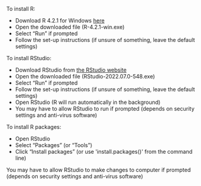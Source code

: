 To install R:

-    Download R 4.2.1 for Windows [here](https://cran.r-project.org/bin/windows/base/R-4.2.1-win.exe)
-    Open the downloaded file (R-4.2.1-win.exe)
-    Select “Run” if prompted
-    Follow the set-up instructions (if unsure of something, leave the default settings)

To install RStudio:

-    Download RStudio from [the RStudio website](https://download1.rstudio.org/desktop/windows/RStudio-2022.07.0-548.exe)
-    Open the downloaded file (RStudio-2022.07.0-548.exe)
-    Select “Run” if prompted
-    Follow the set-up instructions (if unsure of something, leave the default settings)
-    Open RStudio (R will run automatically in the background)
-    You may have to allow RStudio to run if prompted (depends on security settings and anti-virus software)

To install R packages:

-    Open RStudio
-    Select “Packages” (or “Tools”)
-    Click “Install packages” (or use 'install.packages()' from the command line)

You may have to allow RStudio to make changes to computer if prompted (depends on security settings and anti-virus software) 
